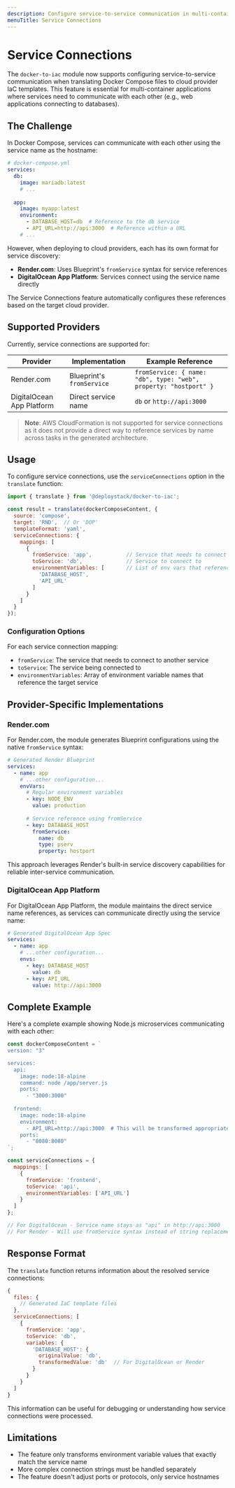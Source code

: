 ```yaml
---
description: Configure service-to-service communication in multi-container applications with docker-to-iac's service connections feature. Transform Docker Compose service references to cloud provider formats.
menuTitle: Service Connections
---
```


# Service Connections

The `docker-to-iac` module now supports configuring service-to-service communication when translating Docker Compose files to cloud provider IaC templates. This feature is essential for multi-container applications where services need to communicate with each other (e.g., web applications connecting to databases).

## The Challenge

In Docker Compose, services can communicate with each other using the service name as the hostname:

```yaml
# docker-compose.yml
services:
  db:
    image: mariadb:latest
    # ...
  
  app:
    image: myapp:latest
    environment:
      - DATABASE_HOST=db  # Reference to the db service
      - API_URL=http://api:3000  # Reference within a URL
    # ...
```

However, when deploying to cloud providers, each has its own format for service discovery:

- **Render.com**: Uses Blueprint's `fromService` syntax for service references
- **DigitalOcean App Platform**: Services connect using the service name directly

The Service Connections feature automatically configures these references based on the target cloud provider.

## Supported Providers

Currently, service connections are supported for:

| Provider | Implementation | Example Reference |
|----------|---------------|------------------|
| Render.com | Blueprint's `fromService` | `fromService: { name: "db", type: "web", property: "hostport" }` |
| DigitalOcean App Platform | Direct service name | `db` or `http://api:3000` |

> **Note**: AWS CloudFormation is not supported for service connections as it does not provide a direct way to reference services by name across tasks in the generated architecture.

## Usage

To configure service connections, use the `serviceConnections` option in the `translate` function:

```javascript
import { translate } from '@deploystack/docker-to-iac';

const result = translate(dockerComposeContent, {
  source: 'compose',
  target: 'RND',  // Or 'DOP'
  templateFormat: 'yaml',
  serviceConnections: {
    mappings: [
      {
        fromService: 'app',           // Service that needs to connect
        toService: 'db',              // Service to connect to
        environmentVariables: [       // List of env vars that reference the service
          'DATABASE_HOST', 
          'API_URL'
        ]
      }
    ]
  }
});
```

### Configuration Options

For each service connection mapping:

- `fromService`: The service that needs to connect to another service
- `toService`: The service being connected to
- `environmentVariables`: Array of environment variable names that reference the target service

## Provider-Specific Implementations

### Render.com

For Render.com, the module generates Blueprint configurations using the native `fromService` syntax:

```yaml
# Generated Render Blueprint
services:
  - name: app
    # ...other configuration...
    envVars:
      # Regular environment variables
      - key: NODE_ENV
        value: production
        
      # Service reference using fromService
      - key: DATABASE_HOST
        fromService:
          name: db
          type: pserv
          property: hostport
```

This approach leverages Render's built-in service discovery capabilities for reliable inter-service communication.

### DigitalOcean App Platform

For DigitalOcean App Platform, the module maintains the direct service name references, as services can communicate directly using the service name:

```yaml
# Generated DigitalOcean App Spec
services:
  - name: app
    # ...other configuration...
    envs:
      - key: DATABASE_HOST
        value: db
      - key: API_URL
        value: http://api:3000
```

## Complete Example

Here's a complete example showing Node.js microservices communicating with each other:

```javascript
const dockerComposeContent = `
version: "3"

services:
  api:
    image: node:18-alpine
    command: node /app/server.js
    ports:
      - "3000:3000"
  
  frontend:
    image: node:18-alpine
    environment:
      - API_URL=http://api:3000  # This will be transformed appropriately
    ports:
      - "8080:8080"
`;

const serviceConnections = {
  mappings: [
    {
      fromService: 'frontend',
      toService: 'api',
      environmentVariables: ['API_URL']
    }
  ]
};

// For DigitalOcean - Service name stays as "api" in http://api:3000
// For Render - Will use fromService syntax instead of string replacement
```

## Response Format

The `translate` function returns information about the resolved service connections:

```javascript
{
  files: {
    // Generated IaC template files
  },
  serviceConnections: [
    {
      fromService: 'app',
      toService: 'db',
      variables: {
        'DATABASE_HOST': {
          originalValue: 'db',
          transformedValue: 'db'  // For DigitalOcean or Render
        }
      }
    }
  ]
}
```

This information can be useful for debugging or understanding how service connections were processed.

## Limitations

- The feature only transforms environment variable values that exactly match the service name
- More complex connection strings must be handled separately
- The feature doesn't adjust ports or protocols, only service hostnames
